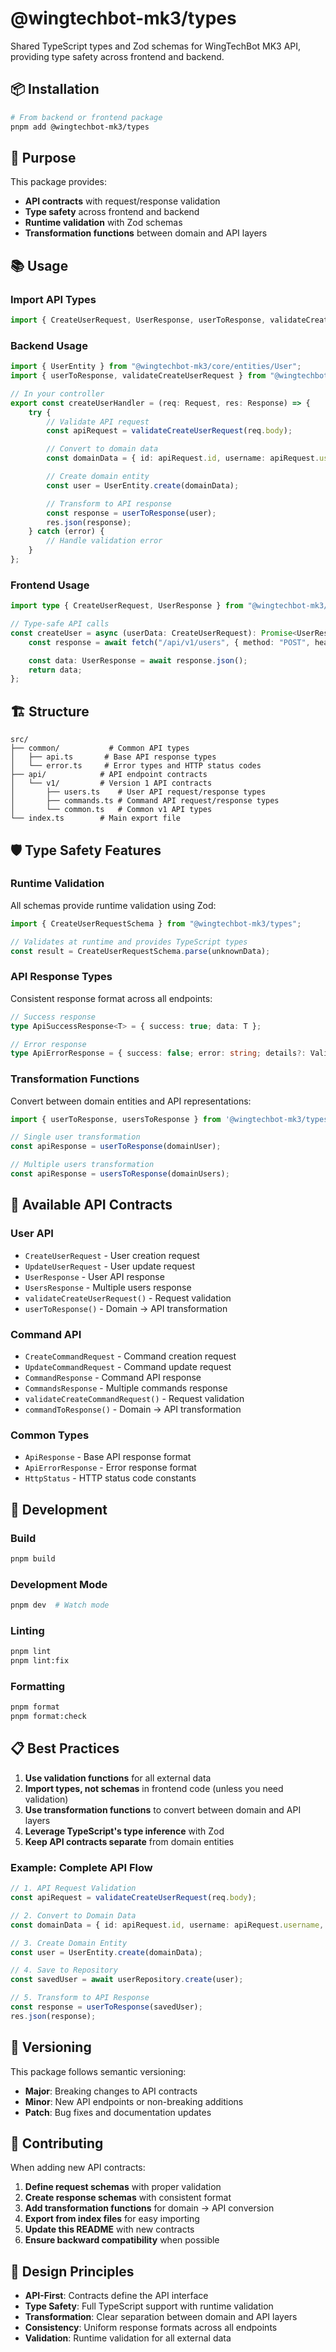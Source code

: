 # @wingtechbot-mk3/types

Shared TypeScript types and Zod schemas for WingTechBot MK3 API, providing type safety across frontend and backend.

## 📦 Installation

```bash
# From backend or frontend package
pnpm add @wingtechbot-mk3/types
```

## 🎯 Purpose

This package provides:

- **API contracts** with request/response validation
- **Type safety** across frontend and backend
- **Runtime validation** with Zod schemas
- **Transformation functions** between domain and API layers

## 📚 Usage

### Import API Types

```typescript
import { CreateUserRequest, UserResponse, userToResponse, validateCreateUserRequest } from "@wingtechbot-mk3/types";
```

### Backend Usage

```typescript
import { UserEntity } from "@wingtechbot-mk3/core/entities/User";
import { userToResponse, validateCreateUserRequest } from "@wingtechbot-mk3/types";

// In your controller
export const createUserHandler = (req: Request, res: Response) => {
    try {
        // Validate API request
        const apiRequest = validateCreateUserRequest(req.body);

        // Convert to domain data
        const domainData = { id: apiRequest.id, username: apiRequest.username, displayName: apiRequest.displayName, avatar: apiRequest.avatar, isBot: apiRequest.isBot };

        // Create domain entity
        const user = UserEntity.create(domainData);

        // Transform to API response
        const response = userToResponse(user);
        res.json(response);
    } catch (error) {
        // Handle validation error
    }
};
```

### Frontend Usage

```typescript
import type { CreateUserRequest, UserResponse } from "@wingtechbot-mk3/types";

// Type-safe API calls
const createUser = async (userData: CreateUserRequest): Promise<UserResponse> => {
    const response = await fetch("/api/v1/users", { method: "POST", headers: { "Content-Type": "application/json" }, body: JSON.stringify(userData) });

    const data: UserResponse = await response.json();
    return data;
};
```

## 🏗️ Structure

```
src/
├── common/           # Common API types
│   ├── api.ts       # Base API response types
│   └── error.ts     # Error types and HTTP status codes
├── api/            # API endpoint contracts
│   └── v1/         # Version 1 API contracts
│       ├── users.ts    # User API request/response types
│       ├── commands.ts # Command API request/response types
│       └── common.ts   # Common v1 API types
└── index.ts        # Main export file
```

## 🛡️ Type Safety Features

### Runtime Validation

All schemas provide runtime validation using Zod:

```typescript
import { CreateUserRequestSchema } from "@wingtechbot-mk3/types";

// Validates at runtime and provides TypeScript types
const result = CreateUserRequestSchema.parse(unknownData);
```

### API Response Types

Consistent response format across all endpoints:

```typescript
// Success response
type ApiSuccessResponse<T> = { success: true; data: T };

// Error response
type ApiErrorResponse = { success: false; error: string; details?: ValidationError[] };
```

### Transformation Functions

Convert between domain entities and API representations:

```typescript
import { userToResponse, usersToResponse } from '@wingtechbot-mk3/types';

// Single user transformation
const apiResponse = userToResponse(domainUser);

// Multiple users transformation
const apiResponse = usersToResponse(domainUsers);
```

## 🔌 Available API Contracts

### User API

- `CreateUserRequest` - User creation request
- `UpdateUserRequest` - User update request
- `UserResponse` - User API response
- `UsersResponse` - Multiple users response
- `validateCreateUserRequest()` - Request validation
- `userToResponse()` - Domain → API transformation

### Command API

- `CreateCommandRequest` - Command creation request
- `UpdateCommandRequest` - Command update request
- `CommandResponse` - Command API response
- `CommandsResponse` - Multiple commands response
- `validateCreateCommandRequest()` - Request validation
- `commandToResponse()` - Domain → API transformation

### Common Types

- `ApiResponse` - Base API response format
- `ApiErrorResponse` - Error response format
- `HttpStatus` - HTTP status code constants

## 🚀 Development

### Build

```bash
pnpm build
```

### Development Mode

```bash
pnpm dev  # Watch mode
```

### Linting

```bash
pnpm lint
pnpm lint:fix
```

### Formatting

```bash
pnpm format
pnpm format:check
```

## 📋 Best Practices

1. **Use validation functions** for all external data
2. **Import types, not schemas** in frontend code (unless you need validation)
3. **Use transformation functions** to convert between domain and API layers
4. **Leverage TypeScript's type inference** with Zod
5. **Keep API contracts separate** from domain entities

### Example: Complete API Flow

```typescript
// 1. API Request Validation
const apiRequest = validateCreateUserRequest(req.body);

// 2. Convert to Domain Data
const domainData = { id: apiRequest.id, username: apiRequest.username, displayName: apiRequest.displayName, avatar: apiRequest.avatar, isBot: apiRequest.isBot };

// 3. Create Domain Entity
const user = UserEntity.create(domainData);

// 4. Save to Repository
const savedUser = await userRepository.create(user);

// 5. Transform to API Response
const response = userToResponse(savedUser);
res.json(response);
```

## 🔄 Versioning

This package follows semantic versioning:

- **Major**: Breaking changes to API contracts
- **Minor**: New API endpoints or non-breaking additions
- **Patch**: Bug fixes and documentation updates

## 🤝 Contributing

When adding new API contracts:

1. **Define request schemas** with proper validation
2. **Create response schemas** with consistent format
3. **Add transformation functions** for domain → API conversion
4. **Export from index files** for easy importing
5. **Update this README** with new contracts
6. **Ensure backward compatibility** when possible

## 🎯 Design Principles

- **API-First**: Contracts define the API interface
- **Type Safety**: Full TypeScript support with runtime validation
- **Transformation**: Clear separation between domain and API layers
- **Consistency**: Uniform response formats across all endpoints
- **Validation**: Runtime validation for all external data
